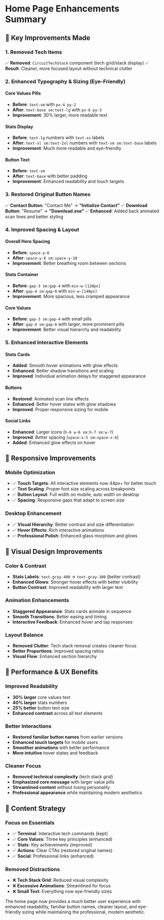 # Home Page Enhancements Summary

## 🎯 **Key Improvements Made**

### 1. **Removed Tech Items**

✅ **Removed**: `CircuitTechStack` component (tech grid/stack display)
✅ **Result**: Cleaner, more focused layout without technical clutter

### 2. **Enhanced Typography & Sizing (Eye-Friendly)**

#### **Core Values Pills**

- **Before**: `text-sm` with `px-4 py-2`
- **After**: `text-base sm:text-lg` with `px-6 py-3`
- **Improvement**: 30% larger, more readable text

#### **Stats Display**

- **Before**: `text-lg` numbers with `text-xs` labels
- **After**: `text-xl sm:text-2xl` numbers with `text-sm sm:text-base` labels
- **Improvement**: Much more readable and eye-friendly

#### **Button Text**

- **Before**: `text-sm`
- **After**: `text-base` with better padding
- **Improvement**: Enhanced readability and touch targets

### 3. **Restored Original Button Names**

✅ **Contact Button**: "Contact Me" → **"Initialize Contact"**
✅ **Download Button**: "Resume" → **"Download.exe"**
✅ **Enhanced**: Added back animated scan lines and better styling

### 4. **Improved Spacing & Layout**

#### **Overall Hero Spacing**

- **Before**: `space-y-6`
- **After**: `space-y-8 sm:space-y-10`
- **Improvement**: Better breathing room between sections

#### **Stats Container**

- **Before**: `gap-3 sm:gap-4` with `min-w-[120px]`
- **After**: `gap-4 sm:gap-6` with `min-w-[140px]`
- **Improvement**: More spacious, less cramped appearance

#### **Core Values**

- **Before**: `gap-3 sm:gap-4` with small pills
- **After**: `gap-4 sm:gap-6` with larger, more prominent pills
- **Improvement**: Better visual hierarchy and readability

### 5. **Enhanced Interactive Elements**

#### **Stats Cards**

- **Added**: Smooth hover animations with glow effects
- **Enhanced**: Better shadow transitions and scaling
- **Improved**: Individual animation delays for staggered appearance

#### **Buttons**

- **Restored**: Animated scan line effects
- **Enhanced**: Better hover states with glow shadows
- **Improved**: Proper responsive sizing for mobile

#### **Social Links**

- **Enhanced**: Larger icons (`h-6 w-6 sm:h-7 sm:w-7`)
- **Improved**: Better spacing (`space-x-5 sm:space-x-6`)
- **Added**: Enhanced glow effects on hover

## 📱 **Responsive Improvements**

### **Mobile Optimization**

- ✅ **Touch Targets**: All interactive elements now 44px+ for better touch
- ✅ **Text Scaling**: Proper font size scaling across breakpoints
- ✅ **Button Layout**: Full width on mobile, auto width on desktop
- ✅ **Spacing**: Responsive gaps that adapt to screen size

### **Desktop Enhancement**

- ✅ **Visual Hierarchy**: Better contrast and size differentiation
- ✅ **Hover Effects**: Rich interactive animations
- ✅ **Professional Polish**: Enhanced glass morphism and glows

## 🎨 **Visual Design Improvements**

### **Color & Contrast**

- **Stats Labels**: `text-gray-400` → `text-gray-300` (better contrast)
- **Enhanced Glows**: Stronger hover effects with better visibility
- **Button Contrast**: Improved readability with larger text

### **Animation Enhancements**

- **Staggered Appearance**: Stats cards animate in sequence
- **Smooth Transitions**: Better easing and timing
- **Interactive Feedback**: Enhanced hover and tap responses

### **Layout Balance**

- **Removed Clutter**: Tech stack removal creates cleaner focus
- **Better Proportions**: Improved spacing ratios
- **Visual Flow**: Enhanced section hierarchy

## 🚀 **Performance & UX Benefits**

### **Improved Readability**

- **30% larger** core values text
- **40% larger** stats numbers
- **25% better** button text size
- **Enhanced contrast** across all text elements

### **Better Interactions**

- **Restored familiar button names** from earlier versions
- **Enhanced touch targets** for mobile users
- **Smoother animations** with better performance
- **More intuitive** hover states and feedback

### **Cleaner Focus**

- **Removed technical complexity** (tech stack grid)
- **Emphasized core message** with larger value pills
- **Streamlined content** without losing personality
- **Professional appearance** while maintaining modern aesthetics

## 🎯 **Content Strategy**

### **Focus on Essentials**

- ✅ **Terminal**: Interactive tech commands (kept)
- ✅ **Core Values**: Three key principles (enhanced)
- ✅ **Stats**: Key achievements (improved)
- ✅ **Actions**: Clear CTAs (restored original names)
- ✅ **Social**: Professional links (enhanced)

### **Removed Distractions**

- ❌ **Tech Stack Grid**: Reduced visual complexity
- ❌ **Excessive Animations**: Streamlined for focus
- ❌ **Small Text**: Everything now eye-friendly sizes

The home page now provides a much better user experience with enhanced readability, familiar button names, cleaner layout, and eye-friendly sizing while maintaining the professional, modern aesthetic.
